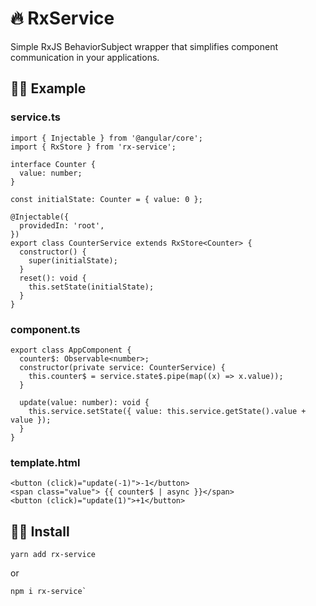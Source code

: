 # 🔥 RxService

Simple RxJS BehaviorSubject wrapper that simplifies component communication in your applications.

## 👨‍💻 Example

### service.ts
```
import { Injectable } from '@angular/core';
import { RxStore } from 'rx-service';

interface Counter {
  value: number;
}

const initialState: Counter = { value: 0 };

@Injectable({
  providedIn: 'root',
})
export class CounterService extends RxStore<Counter> {
  constructor() {
    super(initialState);
  }
  reset(): void {
    this.setState(initialState);
  }
}
```
### component.ts
```
export class AppComponent {
  counter$: Observable<number>;
  constructor(private service: CounterService) {
    this.counter$ = service.state$.pipe(map((x) => x.value));
  }

  update(value: number): void {
    this.service.setState({ value: this.service.getState().value + value });
  }
}
```
### template.html
```
<button (click)="update(-1)">-1</button>
<span class="value"> {{ counter$ | async }}</span>
<button (click)="update(1)">+1</button>
```
## 🧞‍♂️ Install  
```
yarn add rx-service
```
or
```
npm i rx-service`
```
